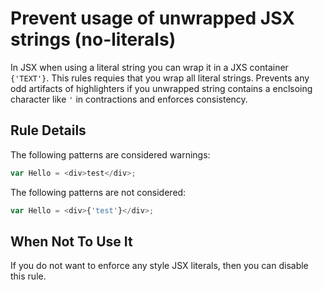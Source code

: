 # Prevent usage of unwrapped JSX strings (no-literals)

In JSX when using a literal string you can wrap it in a JXS container `{'TEXT'}`.
This rules requies that you wrap all literal strings.
Prevents any odd artifacts of highlighters if you unwrapped string contains a enclsoing character like `'` in contractions and enforces consistency.

## Rule Details

The following patterns are considered warnings:

```javascript
var Hello = <div>test</div>;
```

The following patterns are not considered:

```javascript
var Hello = <div>{'test'}</div>;
```

## When Not To Use It

If you do not want to enforce any style JSX literals, then you can disable this rule.
